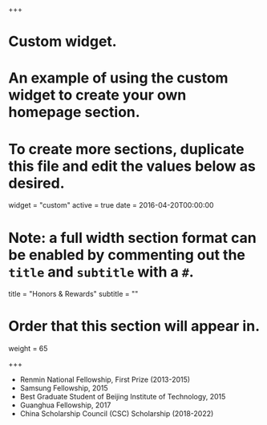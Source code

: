 +++
# Custom widget.
# An example of using the custom widget to create your own homepage section.
# To create more sections, duplicate this file and edit the values below as desired.
widget = "custom"
active = true
date = 2016-04-20T00:00:00

# Note: a full width section format can be enabled by commenting out the `title` and `subtitle` with a `#`.
title = "Honors & Rewards"
subtitle = ""

# Order that this section will appear in.
weight = 65

+++

* Renmin National Fellowship, First Prize (2013-2015)
* Samsung Fellowship, 2015
* Best Graduate Student of Beijing Institute of Technology, 2015
* Guanghua Fellowship, 2017
* China Scholarship Council (CSC) Scholarship (2018-2022)

